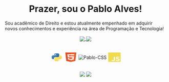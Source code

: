 <h1 align='center'>Prazer, sou o Pablo Alves!</h1>

Sou acadêmico de Direito e estou atualmente empenhado em adquirir novos conhecimentos e experiência na área de Programação e Tecnologia!

<div align='center'>
  <a href="https://github.com/PabloAlves99">
    <img height=170em align="center" src="https://github-readme-stats.vercel.app/api?username=PabloAlves99&show_icons=true&theme=radical&hide=issues,contribs&rank_icon=github" />
  </a>
  <a href="https://github.com/PabloAlves99">
    <img align="center" src="https://github-readme-stats.vercel.app/api/top-langs/?username=PabloAlves99&layout=compact&theme=radical&hide=C,Batchfile" />
  </a>
<div/>
  
<br>
<div style="display: inline_block:" align='center'><br>
  <img align="center" alt="Pablo-Python" height="30" width="40" src="https://raw.githubusercontent.com/devicons/devicon/master/icons/python/python-original.svg">
  <img align="center" alt="Pablo-HTML" height="30" width="40" src="https://raw.githubusercontent.com/devicons/devicon/master/icons/html5/html5-original.svg">
  <img align="center" alt="Pablo-CSS" height="30" width="40" src="https://icongr.am/devicon/css3-original.svg?size=128&color=currentColor">
  <img align="center" alt="Pablo-Js" height="30" width="40" src="https://raw.githubusercontent.com/devicons/devicon/master/icons/javascript/javascript-plain.svg">
</div>


##


<div align='center'> 
  <a href="https://www.instagram.com/pabloalves99_" target="_blank"><img src="https://img.shields.io/badge/-Instagram-%23E4405F?style=for-the-badge&logo=instagram&logoColor=white" target="_blank"></a>
  <!--<a href = "gmail:PabloHAlves99@gmail.com"><img src="https://img.shields.io/badge/-Gmail-%23333?style=for-the-badge&logo=gmail&logoColor=white" target="_blank"></a>-->
  <a href="https://www.linkedin.com/in/pablo-alves-2825b1223/" target="_blank"><img src="https://img.shields.io/badge/-LinkedIn-%230077B5?style=for-the-badge&logo=linkedin&logoColor=white" target="_blank"></a> 
  
</div>


